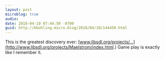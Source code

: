 ```yaml
---
layout: post
microblog: true
audio: 
date: 2018-04-10 07:44:50 -0700
guid: http://bbohling.micro.blog/2018/04/10/144450.html
---
```

This is the greatest discovery ever: [www.libsdl.org/projects/...](http://www.libsdl.org/projects/Maelstrom/index.html.) Game play is exactly like I remember it.
